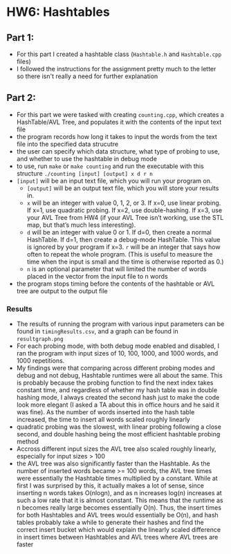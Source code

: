 # HW6: Hashtables

## Part 1:

- For this part I created a hashtable class (`Hashtable.h` and `Hashtable.cpp` files)
- I followed the instructions for the assignment pretty much to the letter so there isn't really a need for further explanation

## Part 2:

- For this part we were tasked with creating `counting.cpp`, which creates a HashTable/AVL Tree, and populates it with the contents of the input text file
- the program records how long it takes to input the words from the text file into the specified data strucutre
- the user can specify which data structure, what type of probing to use, and whether to use the hashtable in debug mode
- to use, run `make` or `make counting` and run the executable with this structure `./counting [input] [output] x d r n`
- `[input]` will be an input text file, which you will run your program on.
  - `[output]` will be an output text file, which you will store your results in.
  - `x` will be an integer with value 0, 1, 2, or 3. If x=0, use linear probing. If x=1, use quadratic probing. If x=2, use double-hashing. If x=3, use your AVL Tree from HW4 (if your AVL Tree isn’t working, use the STL map, but that’s much less interesting).
  - `d` will be an integer with value 0 or 1. If d=0, then create a normal HashTable. If d=1, then create a debug-mode HashTable. This value is ignored by your program if x=3. `r` will be an integer that says how often to repeat the whole program. (This is useful to measure the time when the input is small and the time is otherwise reported as 0.)
  - `n` is an optional parameter that will limited the number of words placed in the vector from the input file to n words
- the program stops timing before the contents of the hashtable or AVL tree are output to the output file

### Results

- The results of running the program with various input parameters can be found in `timingResults.csv`, and a graph can be found in `resultgraph.png`
- For each probing mode, with both debug mode enabled and disabled, I ran the program with input sizes of 10, 100, 1000, and 1000 words, and 1000 repetitions.
- My findings were that comparing across different probing modes and debug and not debug, Hashtable runtimes were all about the same. This is probably because the probing function to find the next index takes constant time, and regardless of whether my hash table was in double hashing mode, I always created the second hash just to make the code look more elegant (I asked a TA about this in office hours and he said it was fine). As the number of words inserted into the hash table increased, the time to insert all words scaled roughly linearly
- quadratic probing was the slowest, with linear probing following a close second, and double hashing being the most efficient hashtable probing method
- Accross different input sizes the AVL tree also scaled roughly linearly, especially for input sizes > 100
- the AVL tree was also significantly faster than the Hashtable. As the number of inserted words became >= 100 words, the AVL tree times were essentially the Hashtable times multiplied by a constant. While at first I was surprised by this, it actually makes a lot of sense, since inserting n words takes O(nlogn), and as n increases log(n) increases at such a low rate that it is almost constant. This means that the runtime as n becomes really large becomes essentially O(n). Thus, the insert times for both Hashtables and AVL trees would essentially be O(n), and hash tables probably take a while to generate their hashes and find the correct insert bucket which would explain the linearly scaled difference in insert times between Hashtables and AVL trees where AVL trees are faster
